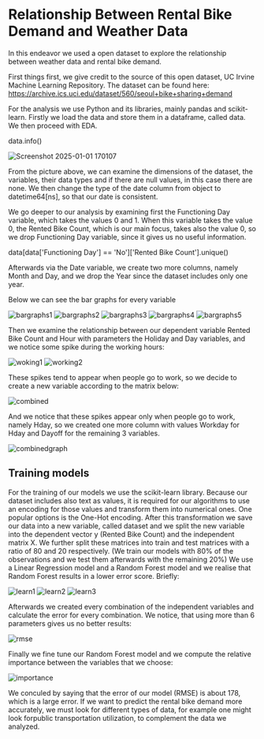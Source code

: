 # Relationship Between Rental Bike Demand and Weather Data

In this endeavor we used a open dataset to explore the relationship between weather data and rental bike demand.

First things first, we give credit to the source of this open dataset, UC Irvine Machine Learning Repository. The dataset can be found here: https://archive.ics.uci.edu/dataset/560/seoul+bike+sharing+demand

For the analysis we use Python and its libraries, mainly pandas and scikit-learn. Firstly we load the data and store them in a dataframe, called data. We then proceed with EDA.

data.info()

![Screenshot 2025-01-01 170107](https://github.com/user-attachments/assets/310b7f83-efaf-4dcc-893e-e6a703db2e12)

From the picture above, we can examine the dimensions of the dataset, the variables, their data types and if there are null values, in this case there are none. We then change the type of the date column from object to datetime64[ns], so that our date is consistent.

We go deeper to our analysis by examining first the Functioning Day variable, which takes the values 0 and 1. When this variable takes the value 0, the Rented Bike Count, which is our main focus, takes also the value 0, so we drop Functioning Day variable, since it gives us no useful information.

data[data['Functioning Day'] == 'No']['Rented Bike Count'].unique()

Afterwards via the Date variable, we create two more columns, namely Month and Day, and we drop the Year since the dataset includes only one year.

Below we can see the bar graphs for every variable

![bargraphs1](https://github.com/user-attachments/assets/481f990f-f734-4b44-82fc-9615560e6d66)
![bargraphs2](https://github.com/user-attachments/assets/eb9434fa-1a9c-4bf3-80ca-6f33c9add14a)
![bargraphs3](https://github.com/user-attachments/assets/b144329c-207e-4df8-9325-c370854ccfba)
![bargraphs4](https://github.com/user-attachments/assets/78453953-62f6-4468-a4f4-2054b7760181)
![bargraphs5](https://github.com/user-attachments/assets/b205eb0f-e0aa-44c8-b897-140041e48ecb)

Then we examine the relationship between our dependent variable Rented Bike Count and Hour with parameters the Holiday and Day variables, and we notice some spike during the working hours:

![woking1](https://github.com/user-attachments/assets/814c720e-c6b4-4caa-9562-597c183592d2)
![working2](https://github.com/user-attachments/assets/2f7f5136-9654-4f2c-b410-ce74ba8720de)

These spikes tend to appear when people go to work, so we decide to create a new variable according to the matrix below:

![combined](https://github.com/user-attachments/assets/65470c5b-8687-47b0-a145-0b979266807e)

And we notice that these spikes appear only when people go to work, namely Hday, so we created one more column with values Workday for Hday and Dayoff for the remaining 3 variables.

![combinedgraph](https://github.com/user-attachments/assets/7e54f28c-84b6-4d8e-bc9b-b4751129da65)

## Training models

For the training of our models we use the scikit-learn library. Because our dataset includes also text as values, it is required for our algorithms to use an encoding for those values and transform them into numerical ones. One popular options is the One-Hot encoding.
After this transformation we save our data into a new variable, called dataset and we split the new variable into the dependent vector y (Rented Bike Count) and the independent matrix X.
We further split these matrices into train and test matrices with a ratio of 80 and 20 respectively. (We train our models with 80% of the observations and we test them afterwards with the remaining 20%)
We use a Linear Regression model and a Random Forest model and we realise that Random Forest results in a lower error score.
Briefly:

![learn1](https://github.com/user-attachments/assets/bc12aec2-420e-472d-9397-675c01d190e5)
![learn2](https://github.com/user-attachments/assets/72c93796-4646-41bf-8839-1324c26d85b4)
![learn3](https://github.com/user-attachments/assets/8dab87b3-8c97-4ce1-87f8-c3506a0c3f24)

Afterwards we created every combination of the independent variables and calculate the error for every combination. We notice, that using more than 6 parameters gives us no better results:

![rmse](https://github.com/user-attachments/assets/7fef9451-eb3a-4b73-b520-87191029e116)

Finally we fine tune our Random Forest model and we compute the relative importance between the variables that we choose:

![importance](https://github.com/user-attachments/assets/747026e2-a284-410b-b49c-5ee1457687a2)

We conculed by saying that the error of our model (RMSE) is about 178, which is a large error. If we want to predict the rental bike demand more accurately, we must look for different types of data, for example one might look forpublic transportation utilization, to complement the data we analyzed.
